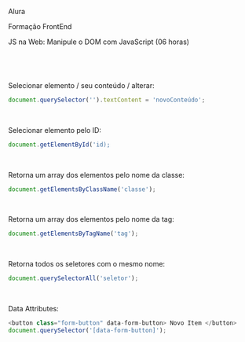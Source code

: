 Alura

Formação FrontEnd</br>

JS na Web: Manipule o DOM com JavaScript (06 horas)
## <br />

Selecionar elemento / seu conteúdo / alterar:
```js
document.querySelector('').textContent = 'novoConteúdo';
```
</br>

Selecionar elemento pelo ID:
```js
document.getElementById('id);
```
</br>

Retorna um array dos elementos pelo nome da classe:
```js
document.getElementsByClassName('classe');
```
</br>

Retorna um array dos elementos pelo nome da tag:
```js
document.getElementsByTagName('tag');
```
</br>

Retorna todos os seletores com o mesmo nome:
```js
document.querySelectorAll('seletor');
``` 
</br>

Data Attributes:
```js
<button class="form-button" data-form-button> Novo Item </button> 
document.querySelector('[data-form-button]');
``` 
</br>


